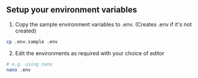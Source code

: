 ## Setup your environment variables

1. Copy the sample environment variables to .env. (Creates .env if it's not created)

```bash
cp .env.sample .env
```

2. Edit the environments as required with your choice of editor

```bash
# e.g. using nano
nano .env
```